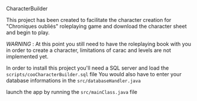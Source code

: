 CharacterBuilder

This project has been created to facilitate the character creation for "Chroniques oubliés" roleplaying game and download the
character sheet and begin to play.

_WARNING_ : At this point you still need to have the roleplaying book with you in order to create a character, limitations of carac and levels are not implemented yet.

In order to install this project you'll need a SQL server and load the ```scripts/cooCharacterBuilder.sql``` file
You would also have to enter your database informations in the ```src/databaseHandler.java```

launch the app by running the ```src/mainClass.java``` file
